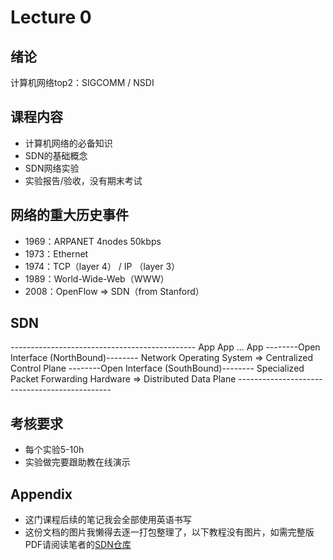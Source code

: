 # Lecture 0 

## 绪论
计算机网络top2：SIGCOMM / NSDI
## 课程内容
- 计算机网络的必备知识
- SDN的基础概念
- SDN网络实验
- 实验报告/验收，没有期末考试
## 网络的重大历史事件
- 1969：ARPANET 4nodes 50kbps
- 1973：Ethernet 
- 1974：TCP（layer 4） / IP （layer 3）
- 1989：World-Wide-Web（WWW）
- 2008：OpenFlow => SDN（from Stanford）
## SDN
\----------------------------------------------
App App ... App
\--------Open Interface (NorthBound)--------
Network Operating System => Centralized Control Plane
\--------Open Interface (SouthBound)--------
Specialized Packet Forwarding Hardware => Distributed Data Plane
\----------------------------------------------
## 考核要求
- 每个实验5-10h
- 实验做完要跟助教在线演示
## Appendix
- 这门课程后续的笔记我会全部使用英语书写
- 这份文档的图片我懒得去逐一打包整理了，以下教程没有图片，如需完整版PDF请阅读笔者的[SDN仓库](https://github.com/root-hbx/SDN_Spring_2024)
